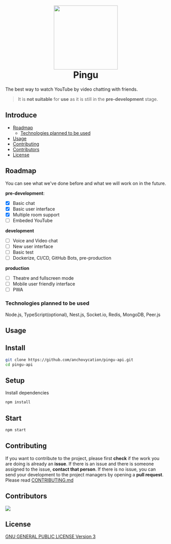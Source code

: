 <h1 align="center">
 <img width="200" src="https://tr.gravatar.com/userimage/183519138/efb93caed9ebdb11303b62379395458a.png?size=200"/>
 <br/>
 Pingu
</h1>

The best way to watch YouTube by video chatting with friends.

> It is **not suitable** for **use** as it is still in the **pre-development** stage.

## Introduce
+ [Roadmap](#roadmap)
  +  [Technologies planned to be used](#technologies-planned-to-be-used)
+ [Usage](#usage)
+ [Contributing](#contributing)
+ [Contributors](#contributors)
+ [License](#license)

## Roadmap
You can see what we've done before and what we will work on in the future.

**pre-development**:
- [x] Basic chat
- [X] Basic user interface
- [X] Multiple room support
- [ ] Embeded YouTube

**development**
- [ ] Voice and Video chat
- [ ] New user interface
- [ ] Basic test
- [ ] Dockerize, CI/CD, GitHub Bots, pre-production

**production**
- [ ] Theatre and fullscreen mode
- [ ] Mobile user friendly interface
- [ ] PWA

### Technologies planned to be used
Node.js, TypeScript(optional), Nest.js, Socket.io, Redis, MongoDB, Peer.js

## Usage
## Install
```bash
git clone https://github.com/anchovycation/pingu-api.git
cd pingu-api
```

## Setup
Install dependencies
```bash
npm install
```

## Start
```bash
npm start
```

## Contributing
If you want to contribute to the project, please first **check** if the work you are doing is already an **issue**. If there is an issue and there is someone assigned to the issue, **contact that person**. If there is no issue, you can send your development to the project managers by opening a **pull request**. Please read [CONTRIBUTING.md](./CONTRIBUTING.md)

## Contributors
<a href = "https://github.com/anchovycation/pingu-api/graphs/contributors">
  <img src = "https://contrib.rocks/image?repo=anchovycation/pingu-api"/>
</a>

## License
[GNU GENERAL PUBLIC LICENSE Version 3](./LICENSE)
